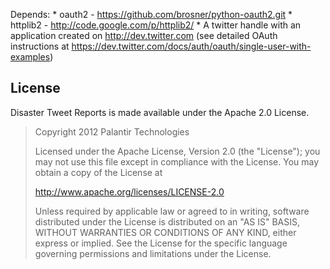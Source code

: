 Depends: 
	* oauth2 - https://github.com/brosner/python-oauth2.git
	* httplib2 - http://code.google.com/p/httplib2/
	* A twitter handle with an application created on http://dev.twitter.com (see detailed OAuth instructions at https://dev.twitter.com/docs/auth/oauth/single-user-with-examples)



## License #

Disaster Tweet Reports is made available under the Apache 2.0 License.

>Copyright 2012 Palantir Technologies
>
>Licensed under the Apache License, Version 2.0 (the "License");
>you may not use this file except in compliance with the License.
>You may obtain a copy of the License at
>
><http://www.apache.org/licenses/LICENSE-2.0>
>
>Unless required by applicable law or agreed to in writing, software
>distributed under the License is distributed on an "AS IS" BASIS,
>WITHOUT WARRANTIES OR CONDITIONS OF ANY KIND, either express or implied.
>See the License for the specific language governing permissions and
>limitations under the License.



